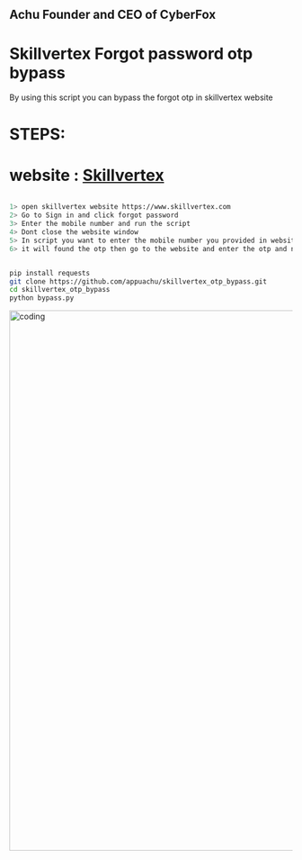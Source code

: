 ## Achu Founder and CEO of CyberFox

# Skillvertex Forgot password otp bypass


By using this script you can bypass the forgot otp in skillvertex website

# STEPS:
# website : <a href="https://www.skillvertex.com/">Skillvertex</a>
```bash

1> open skillvertex website https://www.skillvertex.com
2> Go to Sign in and click forgot password
3> Enter the mobile number and run the script 
4> Dont close the website window 
5> In script you want to enter the mobile number you provided in website and enter a new passsword and give the otp file by default it is otp.txt
6> it will found the otp then go to the website and enter the otp and new password which you provided in script 

```




```bash

pip install requests
git clone https://github.com/appuachu/skillvertex_otp_bypass.git
cd skillvertex_otp_bypass
python bypass.py


```


<img align="center" alt="coding" width="960"  src="" >
